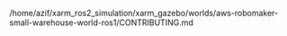 /home/azif/xarm_ros2_simulation/xarm_gazebo/worlds/aws-robomaker-small-warehouse-world-ros1/CONTRIBUTING.md